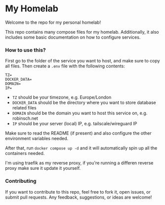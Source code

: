 # My Homelab

Welcome to the repo for my personal homelab! 

This repo contains many compose files for my homelab. Additionally, it also includes some basic documentation on how to configure services.

### How to use this?
First go to the folder of the service you want to host, and make sure to copy all files. Then create a `.env` file with the following contents:

```
TZ=
DOCKER_DATA=
DOMAIN=
IP=
```

- `TZ` should be your timezone, e.g. Europe/London
- `DOCKER_DATA` should be the directory where you want to store database related files
- `DOMAIN` should be the domain you want to host this service on, e.g. robinsch.net
- `IP` should be your server (local) IP, e.g. tailscale/wireguard IP

Make sure to read the README (if present) and also configure the other environment variables needed.

After that, run `docker compose up -d` and it will automatically spin up all the containers needed.

I'm using traefik as my reverse proxy, if you're running a differen reverse proxy make sure it update it yourself.

### Contributing

If you want to contribute to this repo, feel free to fork it, open issues, or submit pull requests. Any feedback, suggestions, or ideas are welcome!